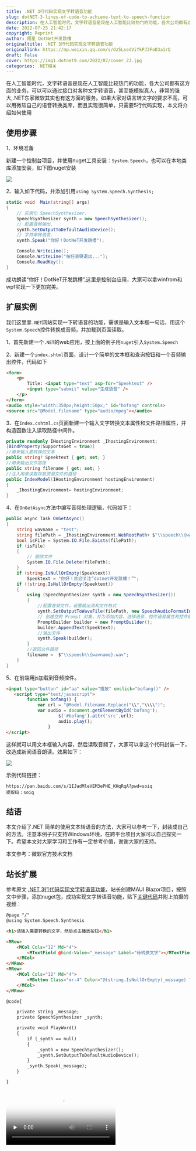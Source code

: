 ```yaml
---
title: .NET 3行代码实现文字转语音功能
slug: dotNET-3-lines-of-code-to-achieve-text-to-speech-function
description: 在人工智能时代，文字转语音是现在人工智能比较热门的功能，各大公司都有这方面的业务，可以可以通过接口对各种文字转语音，甚至能模拟真人，非常的强大
date: 2022-07-25 21:42:17
copyright: Reprint
author: 翔星 DotNet开发跳槽
originaltitle: .NET 3行代码实现文字转语音功能
originallink: https://mp.weixin.qq.com/s/dz5LsedViYkPJ3FoD3a1rQ
draft: False
cover: https://img1.dotnet9.com/2022/07/cover_23.jpg
categories: .NET相关
---
```


在人工智能时代，文字转语音是现在人工智能比较热门的功能，各大公司都有这方面的业务，可以可以通过接口对各种文字转语音，甚至能模拟真人，非常的强大,.NET东家微软其实也有这方面的服务。如果大家对语言转文字的要求不高，可以用微软自己的语音转换类库，而且实现很简单，只需要5行代码实现，本文将介绍如何使用

## 使用步骤

1、环境准备

新建一个控制台项目，并使用nuget工具安装：`System.Speech`，也可以在本地类库添加安装，如下图nuget安装

![](https://img1.dotnet9.com/2022/07/2301.png)

2、输入如下代码，并添加引用`using System.Speech.Synthesis;`

```C#
static void  Main(string[] args)
{
    // 实例化 SpeechSynthesizer.  
    SpeechSynthesizer synth = new SpeechSynthesizer();
    // 配置音频输出.   
    synth.SetOutputToDefaultAudioDevice();
    // 字符串转语言.  
    synth.Speak("你好！DotNeT开发跳槽");

    Console.WriteLine();
    Console.WriteLine("按任意键退出...");
    Console.ReadKey();
}
```

成功朗读“你好！DotNeT开发跳槽”,这里是控制台应用，大家可以拿winfrom和wpf实现一下更加完美。

## 扩展实例

我们这里拿`.NET`网站实现一下转语音的功能，需求是输入文本框一句话，用这个`System.Speech`控件转换成音频，并加载到页面读取。

1、首先新建一个`.NET`的web应用，按上面的例子用`nuget`引入`System.Speech`

2、新建一个`index.shtml`页面，设计一个简单的文本框和查询按钮和一个音频输出控件，代码如下

```html
<form>
    <p>
        Title: <input type="text" asp-for="Speektext" />
        <input type="submit" value="生成语音" />
    </p>
</form>
<audio style="width:350px;height:50px;" id="bofang" controls>
<source src="@Model.filename" type="audio/mpeg"></audio>
```

3、在`Index.cshtml.cs`页面新建一个输入文字转换文本属性和文件路径属性，并构造函数注入读取路径中间件。

```C#
private readonly IHostingEnvironment _IhostingEnvironment;
[BindProperty(SupportsGet = true)]
//用来输入要转换的文本
public string? Speektext { get; set; }
//用来输出文件路径
public string filename { get; set; }
//注入用来读取存放资源文件的路径
public IndexModel(IHostingEnvironment hostingEnvironment)
{
    _IhostingEnvironment= hostingEnvironment;
}
```

4、在`OnGetAsync`方法中编写音频处理逻辑，代码如下：

```C#
public async Task OnGetAsync()
{
    string wavname = "test";
    string filePath = _IhostingEnvironment.WebRootPath+ $"\\speech\\{wavname}.wav";
    bool isFile = System.IO.File.Exists(filePath);
    if (isFile)
    {
        // 删除文件
        System.IO.File.Delete(filePath);
    }
    if (string.IsNullOrEmpty(Speektext))
        Speektext = "你好！欢迎关注“dotnet开发跳槽！”";
    if (!string.IsNullOrEmpty(Speektext))
    {
        using (SpeechSynthesizer synth = new SpeechSynthesizer())
        {
            //配置音频文件，设置输出流和文件格式
            synth.SetOutputToWaveFile(filePath, new SpeechAudioFormatInfo(32000, AudioBitsPerSample.Sixteen, AudioChannel.Mono));
            // 创建空的 Prompt 对象，并为添加内容、选择语音、控件语音属性和控件朗读单词的发音提供方法
            PromptBuilder builder = new PromptBuilder();
            builder.AppendText(Speektext);
            //输出文件
            synth.Speak(builder);
        }
        //返回文件路径
        filename =  $"\\speech\\{wavname}.wav";
    }
}
```

5、在前端用js加载到音频控件。

```html
<input type="button" id="aa" value="播放" onclick="bofang()" />
   <script type="text/javascript">
        function bofang() {
            var url = "@Model.filename.Replace("\\","\\\\")";
            var audio = document.getElementById('bofang');
                    $('#bofang').attr('src',url);
                    audio.play();
                }
</script>
```

这样就可以用文本框输入内容，然后读取音频了，大家可以拿这个代码封装一下，改造成新闻语音朗读。效果如下：

![](https://img1.dotnet9.com/2022/07/2302.png)

示例代码链接：

```shell
https://pan.baidu.com/s/1IJadMleVEM3ePHE_KHqRqA?pwd=soiq
提取码：soiq
```

## 结语

本文介绍了.NET 简单的使用文本转语音的方法，大家可以参考一下，封装成自己的方法。注意本例子只支持Windows环境，在跨平台项目大家可以自己探究一下。希望本文对大家学习和工作有一定参考价值，谢谢大家的支持。

本文参考：微软官方技术文档

## 站长扩展

参考原文 [.NET 3行代码实现文字转语音功能](https://mp.weixin.qq.com/s/dz5LsedViYkPJ3FoD3a1rQ)，站长创建MAUI Blazor项目，按照文中步骤，添加nuget包，成功实现文字转语音功能，贴下[关键代码](https://github.com/dotnet9/TerminalMACS.ManagerForWPF/tree/master/src/Demo/ConvertWordToSound)并附上拍摄的视频：

```html
@page "/"
@using System.Speech.Synthesis

<h1>请输入需要转换的文字，然后点击播放按钮</h1>

<MRow>
    <MCol Cols="12" Md="4">
        <MTextField @bind-Value="_message" Label="待转换文字"></MTextField>
    </MCol>
</MRow>
<MRow>
    <MCol Cols="12" Md="4">
        <MButton Class="mr-4" Color="@(string.IsNullOrEmpty(_message) ? "warning" : "success")" OnClick="PlayWord">播放</MButton>
    </MCol>
</MRow>

@code{

    private string _message;
    private SpeechSynthesizer _synth;

    private void PlayWord()
    {
        if (_synth == null)
        {
            _synth = new SpeechSynthesizer();
            _synth.SetOutputToDefaultAudioDevice();
        }
        _synth.Speak(_message);
    }

}
```

<video id="video" controls="" preload="none" poster="https://img1.dotnet9.com/2022/07/cover_23.jpg">
  <source id="mp4" src="https://img1.dotnet9.com/2022/07/2303.mp4" type="video/mp4">
</video>
